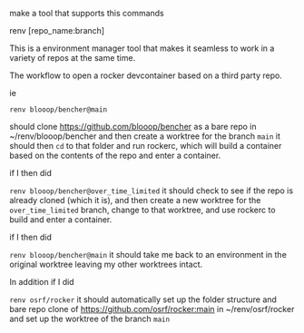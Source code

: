 
make a tool that supports this commands

renv [repo_name:branch]

This is a environment manager tool that makes it seamless to work in a variety of repos at the same time.

The workflow to open a rocker devcontainer based on a third party repo.

ie

`renv blooop/bencher@main`

should clone https://github.com/blooop/bencher as a bare repo in ~/renv/blooop/bencher and then create a worktree for the branch `main`  it should then `cd` to that folder and run rockerc, which will build a container based on the contents of the repo and enter a container.

if I then did

`renv blooop/bencher@over_time_limited`  it should check to see if the repo is already cloned (which it is), and then create a new worktree for the `over_time_limited` branch, change to that worktree, and use rockerc to build and enter a container.

if I then did

`renv blooop/bencher@main` it should take me back to an environment in the original worktree leaving my other worktrees intact.

In addition if I did

`renv osrf/rocker` it should automatically set up the folder structure and bare repo clone of https://github.com/osrf/rocker:main in ~/renv/osrf/rocker and set up the worktree of the branch `main`

